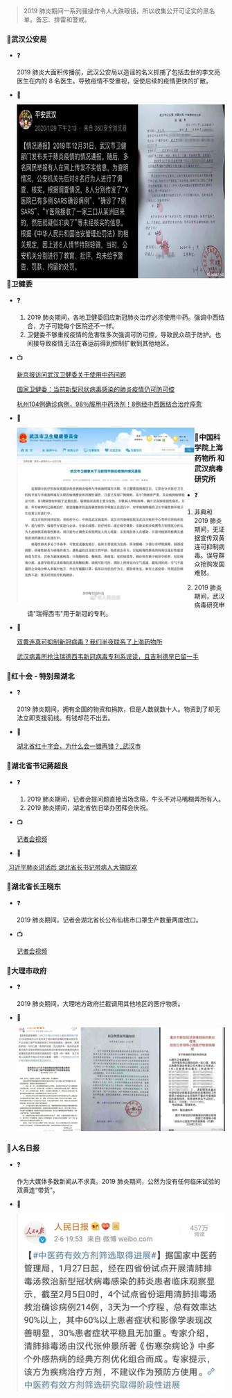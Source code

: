 > 2019 肺炎期间一系列骚操作令人大跌眼镜，所以收集公开可证实的黑名单。备忘、排雷和警戒。

### 🚫武汉公安局

- ❓

    2019 肺炎大面积传播前，武汉公安局以造谣的名义抓捕了包括去世的李文亮医生在内的 8 名医生。导致疫情不受重视，促使后续的疫情更快的扩散。  

    

- 🗾

  <img src="media/IMG_1767.jpeg"  height = "400" alt="训诫书" align=left />




### 🚫卫健委

- ❓

  1. 2019 肺炎期间，各地卫健委回应新冠肺炎治疗必须使用中药。强调中西结合，方子可能每个医院还不一样。
  2. 卫健委不够重视疫情的危害性多次强调可防可控，导致民众疏于防护。也间接导致疫情无法在春运前得到控制扩散到其他地区。

  

- 📺

  [新京报访问武汉卫健委关于使用中药问题](media/001Fn58Slx07AGZWJESk01041201fsb90E013.mp4)

  [国家卫健委：当前新型冠状病毒感染的肺炎疫情仍可防可控](https://china.huanqiu.com/article/9CaKrnKoYBB)

  [杭州104例确诊病例，98％服用中药汤剂！8例经中西医结合治疗痊愈](https://new.qq.com/omn/20200206/20200206A0IGW600.html)

  

- 🗾
  
  <img src="media/a716fd45ly1gafuu4tjy3j20ow0oa79t.jpg"  height = "400" alt="训诫书" align=left />



### 🚫中国科学院上海药物所 和 武汉病毒研究所

- ❓

    1. 非典和 2019 肺炎期间，无证据宣传双黄连可抑制病毒。误导群众抢购发国难财。

    2. 2019 肺炎期间，武汉病毒研究申请"瑞得西韦"用于新冠的专利。

       

- 🔗

    [双黄连真可抑制新冠病毒？我们半夜联系了上海药物所](https://m.uczzd.cn/webview/news?app=uc-iflow&zzd_from=ucpush&aid=4801751863254753739&cid=100&uc_param_str=dndseiwifrvesvntgicp&uc_biz_str=S:custom%7CC:iflow_site%7CK:true&from=uc_push&from_sm=kkframenew)

    [武汉病毒所抢注瑞德西韦新冠病毒专利系误读，且吉利德早已留一手](https://m.jiemian.com/article/3947746.html)



### 🚫红十会 - 特别是湖北

- ❓

    2019 肺炎期间，拥有全国的物资和捐款，但是人数就数十人。物资到了却无法立即支援前线。有钱却花不出去。

    

- 🔗

    [湖北省红十字会，为什么会一错再错？_武汉市](https://sohu.com/a/369795489_477856/?pvid=000115_3w_a)



### 🚫湖北省书记蔣超良

- ❓

    1. 2019 肺炎期间，记者会提问题直接当场念稿，牛头不对马嘴糊弄所有人。
    2. 2019 肺炎期间，湖北省依旧举办团拜会庆祝。

    

- 📺

    [记者会视频](media/0045b5Xdlx07ACsrmGZq01041201y7q60E010.mp4)
    
    
    
- 🔗

​			[习近平肺炎讲话后 湖北省长书记带病人大搞联欢](https://www.ntdtv.com/gb/2020/01/24/a102759847.html)



### 🚫湖北省长王晓东

- ❓

    2019 肺炎期间，记者会湖北省长公布仙桃市口罩生产数量两度改口。

    

- 📺

    [记者会视频](media/003vnRpWlx07Au63vgQw010412002TCv0E010.mp4)



### 🚫大理市政府

- ❓

  2019 肺炎期间，大理地方政府拦截调用其他地区的医疗物质。

  

- 🗾

  ![相关文件图片](media/IMG_1758.jpeg)
  
  
### 🚫人名日报

- ❓

  作为大媒体多数新闻从不求真。2019 肺炎期间，公然为没有任何临床试验的双黄连“带货”。

  

- 🗾

  ![相关微博](media/75ae31f4d947b65b7285fe7b2603984e.jpg)